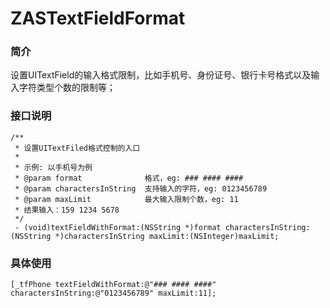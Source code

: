 # ZASTextFieldFormat

### 简介
设置UITextField的输入格式限制，比如手机号、身份证号、银行卡号格式以及输入字符类型个数的限制等；


### 接口说明
```
/**
 * 设置UITextFiled格式控制的入口
 *
 * 示例: 以手机号为例
 * @param format              格式，eg: ### #### ####
 * @param charactersInString  支持输入的字符，eg: 0123456789
 * @param maxLimit            最大输入限制个数，eg: 11
 * 结果输入：159 1234 5678
 */
 - (void)textFieldWithFormat:(NSString *)format charactersInString:(NSString *)charactersInString maxLimit:(NSInteger)maxLimit;
```

### 具体使用
```
[_tfPhone textFieldWithFormat:@"### #### ####" charactersInString:@"0123456789" maxLimit:11];
```
